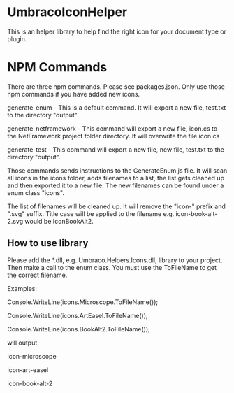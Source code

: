 # UmbracoIconHelper
This is an helper library to help find the right icon for your document type or plugin.

# NPM Commands

There are three npm commands. Please see packages.json. Only use those npm commands if you have added new icons.

generate-enum - This is a default command. It will export a new file, test.txt to the directory "output".

generate-netframework - This command will export a new file, icon.cs to the NetFramework project folder directory. It will overwrite the file icon.cs

generate-test - This command will export a new file, new file, test.txt to the directory "output".


Those commands sends instructions to the GenerateEnum.js file. It will scan all icons in the icons folder, adds filenames to a list, the list gets cleaned up and then exported it to a new file. The new filenames can be found under a enum class "icons".

The list of filenames will be cleaned up. It will remove the "icon-" prefix and ".svg" suffix. Title case will be applied to the filename e.g. icon-book-alt-2.svg would be IconBookAlt2.

## How to use library

Please add the *.dll, e.g. Umbraco.Helpers.Icons.dll, library to your project. Then make a call to the enum class. You must use the ToFileName to get the correct filename.

Examples:

Console.WriteLine(icons.Microscope.ToFileName());

Console.WriteLine(icons.ArtEasel.ToFileName());

Console.WriteLine(icons.BookAlt2.ToFileName());

will output

icon-microscope

icon-art-easel

icon-book-alt-2